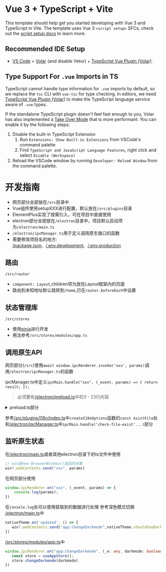 # Vue 3 + TypeScript + Vite

This template should help get you started developing with Vue 3 and TypeScript in Vite. The template uses Vue 3 `<script setup>` SFCs, check out the [script setup docs](https://v3.vuejs.org/api/sfc-script-setup.html#sfc-script-setup) to learn more.

## Recommended IDE Setup

- [VS Code](https://code.visualstudio.com/) + [Volar](https://marketplace.visualstudio.com/items?itemName=Vue.volar) (and disable Vetur) + [TypeScript Vue Plugin (Volar)](https://marketplace.visualstudio.com/items?itemName=Vue.vscode-typescript-vue-plugin).

## Type Support For `.vue` Imports in TS

TypeScript cannot handle type information for `.vue` imports by default, so we replace the `tsc` CLI with `vue-tsc` for type checking. In editors, we need [TypeScript Vue Plugin (Volar)](https://marketplace.visualstudio.com/items?itemName=Vue.vscode-typescript-vue-plugin) to make the TypeScript language service aware of `.vue` types.

If the standalone TypeScript plugin doesn't feel fast enough to you, Volar has also implemented a [Take Over Mode](https://github.com/johnsoncodehk/volar/discussions/471#discussioncomment-1361669) that is more performant. You can enable it by the following steps:

1. Disable the built-in TypeScript Extension
   1. Run `Extensions: Show Built-in Extensions` from VSCode's command palette
   2. Find `TypeScript and JavaScript Language Features`, right click and select `Disable (Workspace)`
2. Reload the VSCode window by running `Developer: Reload Window` from the command palette.

# 开发指南
- 网页部分全部放在`/src`目录中
- Vue组件使用setupXXX进行配置，默认放在`/src/plugins`目录
- ElementPlus实现了按需引入，可在项目中直接使用
- electron部分全部放在`/electron`目录中，项目默认启动项为`/electron/main.ts`
- `/electron/ipcManager.ts`用于定义调用原生接口的函数
- 需要修改项目名的地方: [/package.json](package.json)、[/.env.development](.env.development)、[/.env.production](.env.production)
## 路由
`/src/router`
- `component: Layout`,children项为放在Layout框架内的页面
- 路由到未知地址默认跳转到`/home`,已在`router.beforeEach`中设置

## 状态管理库
`/src/stores`
- 使用[pinia](https://pinia.vuejs.org/zh/)进行开发
- 用法参考`/src/stores/modules/app.ts`

## 调用原生API
网页部分(`/src`)使用`await window.ipcRenderer.invoke('xxx', params)`调用`/electron/ipcManager.ts`的函数

ipcManager.ts中定义`ipcMain.handle("xxx", (_event, params) => { return result; });`

> 必须要有[/electron/preload.ts](electron/preload.ts)中的3 - 23行内容
<details>
<summary>preload.ts部分</summary>
<code>
contextBridge.exposeInMainWorld('ipcRenderer', withPrototype(ipcRenderer));
   
function withPrototype(obj: Record<string, any>) {
   const protos = Object.getPrototypeOf(obj)
   for (const [key, value] of Object.entries(protos)) {
   if (Object.prototype.hasOwnProperty.call(obj, key)) continue
       if (typeof value === 'function') {
         // Some native APIs, like `NodeJS.EventEmitter['on']`, don't work in the Renderer process. Wrapping them into a function.
         obj[key] = function (...args: any) {
           return value.call(obj, ...args)
         }
       } else {
         obj[key] = value
       }
   }
   return obj
}
</code>
</details>

参考[/src/plugins/I18n/index.ts](src/plugins/I18n/index.ts)中`createI18nOptions`函数的`const existFile`处和[/electron/ipcManager.ts](electron/ipcManager.ts)中`ipcMain.handle('check-file-exist'...)`部分

## 监听原生状态

在[/electron/main.ts](electron/main.ts)或者其他electron目录下的ts文件中使用
```typescript
// win是new BrowserWindow()返回的对象
win?.webContents.send("xxx", params)
```
在网页部分使用
```typescript
window.ipcRenderer.on("xxx", (_event, params) => {
    console.log(params);
})
```
在`console.log`处可以使用获取到的数据进行处理
参考深色模式切换
[/electron/main.ts](electron/main.ts)中
```typescript
nativeTheme.on('updated', () => {
   win?.webContents.send("app:changeDarkmode",nativeTheme.shouldUseDarkColors)
})
```
[/src/stores/modules/app.ts](src/stores/modules/app.ts)中
```typescript
window.ipcRenderer.on("app:changeDarkmode", (_e: any, darkmode: boolean) => {
   const store = useAppStore();
   store.changeDarkmode(darkmode)
})
```